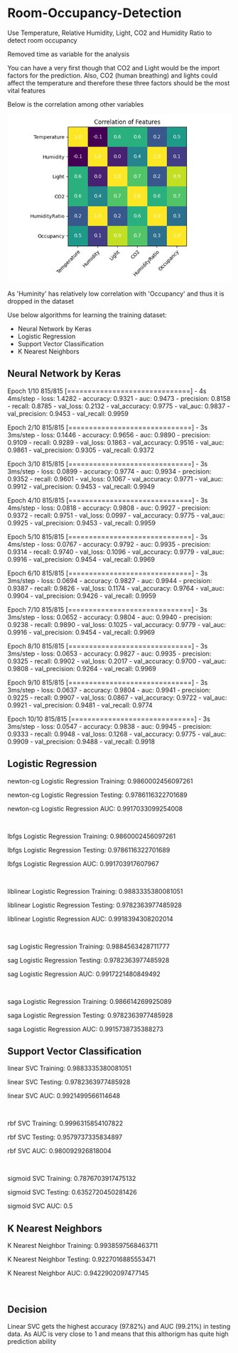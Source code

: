 # Room-Occupancy-Detection
Use Temperature, Relative Humidity, Light, CO2 and Humidity Ratio to detect room occupancy

Removed time as variable for the analysis

You can have a very first though that CO2 and Light would be the import factors for the prediction. Also, CO2 (human breathing) and lights could affect the temperature and therefore these three factors should be the most vital features

Below is the correlation among other variables

![Image of companies distribution](https://github.com/ccw0530/Room-Occupancy-Detection/blob/main/Correlation.png)

As 'Huminity' has relatively low correlation with 'Occupancy' and thus it is dropped in the dataset

Use below algorithms for learning the training dataset:
- Neural Network by Keras
- Logistic Regression
- Support Vector Classification
- K Nearest Neighbors

## Neural Network by Keras
Epoch 1/10
815/815 [==============================] - 4s 4ms/step - loss: 1.4282 - accuracy: 0.9321 - auc: 0.9473 - precision: 0.8158 - recall: 0.8785 - val_loss: 0.2132 - val_accuracy: 0.9775 - val_auc: 0.9837 - val_precision: 0.9453 - val_recall: 0.9959

Epoch 2/10
815/815 [==============================] - 3s 3ms/step - loss: 0.1446 - accuracy: 0.9656 - auc: 0.9890 - precision: 0.9109 - recall: 0.9289 - val_loss: 0.1863 - val_accuracy: 0.9516 - val_auc: 0.9861 - val_precision: 0.9305 - val_recall: 0.9372

Epoch 3/10
815/815 [==============================] - 3s 3ms/step - loss: 0.0899 - accuracy: 0.9774 - auc: 0.9934 - precision: 0.9352 - recall: 0.9601 - val_loss: 0.1067 - val_accuracy: 0.9771 - val_auc: 0.9912 - val_precision: 0.9453 - val_recall: 0.9949

Epoch 4/10
815/815 [==============================] - 3s 4ms/step - loss: 0.0818 - accuracy: 0.9808 - auc: 0.9927 - precision: 0.9372 - recall: 0.9751 - val_loss: 0.0997 - val_accuracy: 0.9775 - val_auc: 0.9925 - val_precision: 0.9453 - val_recall: 0.9959

Epoch 5/10
815/815 [==============================] - 3s 4ms/step - loss: 0.0767 - accuracy: 0.9792 - auc: 0.9935 - precision: 0.9314 - recall: 0.9740 - val_loss: 0.1096 - val_accuracy: 0.9779 - val_auc: 0.9916 - val_precision: 0.9454 - val_recall: 0.9969

Epoch 6/10
815/815 [==============================] - 3s 3ms/step - loss: 0.0694 - accuracy: 0.9827 - auc: 0.9944 - precision: 0.9387 - recall: 0.9826 - val_loss: 0.1174 - val_accuracy: 0.9764 - val_auc: 0.9904 - val_precision: 0.9426 - val_recall: 0.9959

Epoch 7/10
815/815 [==============================] - 3s 3ms/step - loss: 0.0652 - accuracy: 0.9804 - auc: 0.9940 - precision: 0.9238 - recall: 0.9890 - val_loss: 0.1025 - val_accuracy: 0.9779 - val_auc: 0.9916 - val_precision: 0.9454 - val_recall: 0.9969

Epoch 8/10
815/815 [==============================] - 3s 3ms/step - loss: 0.0653 - accuracy: 0.9827 - auc: 0.9935 - precision: 0.9325 - recall: 0.9902 - val_loss: 0.2017 - val_accuracy: 0.9700 - val_auc: 0.9808 - val_precision: 0.9264 - val_recall: 0.9969

Epoch 9/10
815/815 [==============================] - 3s 3ms/step - loss: 0.0637 - accuracy: 0.9804 - auc: 0.9941 - precision: 0.9225 - recall: 0.9907 - val_loss: 0.0867 - val_accuracy: 0.9722 - val_auc: 0.9921 - val_precision: 0.9481 - val_recall: 0.9774

Epoch 10/10
815/815 [==============================] - 3s 3ms/step - loss: 0.0547 - accuracy: 0.9838 - auc: 0.9945 - precision: 0.9333 - recall: 0.9948 - val_loss: 0.1268 - val_accuracy: 0.9775 - val_auc: 0.9909 - val_precision: 0.9488 - val_recall: 0.9918

## Logistic Regression
newton-cg Logistic Regression Training:  0.9860002456097261

newton-cg Logistic Regression Testing:  0.9786116322701689

newton-cg Logistic Regression AUC:  0.9917033099254008 

&nbsp;

lbfgs Logistic Regression Training:  0.9860002456097261

lbfgs Logistic Regression Testing:  0.9786116322701689

lbfgs Logistic Regression AUC:  0.991703917607967

&nbsp;

liblinear Logistic Regression Training:  0.9883335380081051

liblinear Logistic Regression Testing:  0.9782363977485928

liblinear Logistic Regression AUC:  0.9918394308202014

&nbsp;

sag Logistic Regression Training:  0.9884563428711777

sag Logistic Regression Testing:  0.9782363977485928

sag Logistic Regression AUC:  0.9917221480849492

&nbsp;

saga Logistic Regression Training:  0.986614269925089

saga Logistic Regression Testing:  0.9782363977485928

saga Logistic Regression AUC:  0.9915738735388273 

## Support Vector Classification
linear SVC Training:  0.9883335380081051

linear SVC Testing:  0.9782363977485928

linear SVC AUC:  0.9921499566114648

&nbsp;

rbf SVC Training:  0.9996315854107822

rbf SVC Testing:  0.9579737335834897

rbf SVC AUC:  0.980092926818004

&nbsp;

sigmoid SVC Training:  0.7876703917475132

sigmoid SVC Testing:  0.6352720450281426

sigmoid SVC AUC:  0.5 

## K Nearest Neighbors
K Nearest Neighbor Training:  0.9938597568463711

K Nearest Neighbor Testing:  0.9227016885553471

K Nearest Neighbor AUC:  0.9422902097477145 

&nbsp;

## Decision
Linear SVC gets the highest accuracy (97.82%) and AUC (99.21%) in testing data. As AUC is very close to 1 and means that this althorigm has quite high prediction ability
